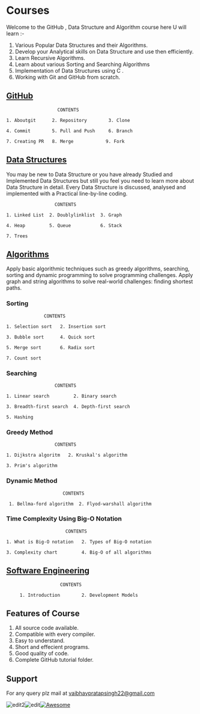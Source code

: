 # Courses

Welcome to the GitHub , Data Structure and Algorithm course here U will learn :-

1. Various Popular Data Structures and their Algorithms.
1. Develop your Analytical skills on Data Structure and use then efficiently.
1. Learn Recursive Algorithms.
1. Learn about various Sorting and Searching Algorithms
1. Implementation of Data Structures using C .
1. Working with Git and GitHub from scratch.

## [GitHub](1-github)
                       CONTENTS

    1. Aboutgit      2. Repository        3. Clone

    4. Commit        5. Pull and Push     6. Branch

    7. Creating PR   8. Merge            9. Fork

## [Data Structures](2-datastructure)

  You may be new to Data Structure or you have already Studied and Implemented Data Structures but still you feel you need to learn more about Data Structure in detail. Every Data Structure is discussed, analysed and implemented with a Practical line-by-line coding.

                      CONTENTS
                      
    1. Linked List  2. Doublylinklist  3. Graph 

    4. Heap         5. Queue           6. Stack
    
    7. Trees 

## [Algorithms](3-algorithms)  
 
Apply basic algorithmic techniques such as greedy algorithms, searching, sorting and dynamic programming to solve programming challenges.
Apply graph and string algorithms to solve real-world challenges: finding shortest paths.

### Sorting
                  CONTENTS
                  
    1. Selection sort   2. Insertion sort 
 
    3. Bubble sort      4. Quick sort 
 
    5. Merge sort       6. Radix sort 
 
    7. Count sort 

### Searching

                      CONTENTS
                      
    1. Linear search         2. Binary search
    
    3. Breadth-first search  4. Depth-first search
    
    5. Hashing

### Greedy Method
                      CONTENTS
                      
    1. Dijkstra algoritm   2. Kruskal's algorithm

    3. Prim's algorithm 

### Dynamic Method
                         CONTENTS
                         
     1. Bellma-ford algorithm  2. Flyod-warshall algorithm

### Time Complexity Using Big-O Notation
                          CONTENTS
                          
    1. What is Big-O notation   2. Types of Big-O notation

    3. Complexity chart         4. Big-O of all algorithms

## [Software Engineering](4-software-engineering)
                        CONTENTS
                        
         1. Introduction        2. Development Models
 


## Features of Course
1. All source code available.
2. Compatible with every compiler.
3. Easy to understand.
4. Short and effecient programs.
5. Good quality of code.
6. Complete GitHub tutorial folder.

## Support
For any query plz mail at vaibhavpratapsingh22@gmail.com


![edit2](https://img.shields.io/static/v1?label=topic&message=Introduction&color=orange)![edit](https://img.shields.io/static/v1?label=PRs&message=Welcome&color=<COLOR>)[![Awesome](https://cdn.rawgit.com/sindresorhus/awesome/d7305f38d29fed78fa85652e3a63e154dd8e8829/media/badge.svg)](https://github.com/sindresorhus/awesome#readme)
